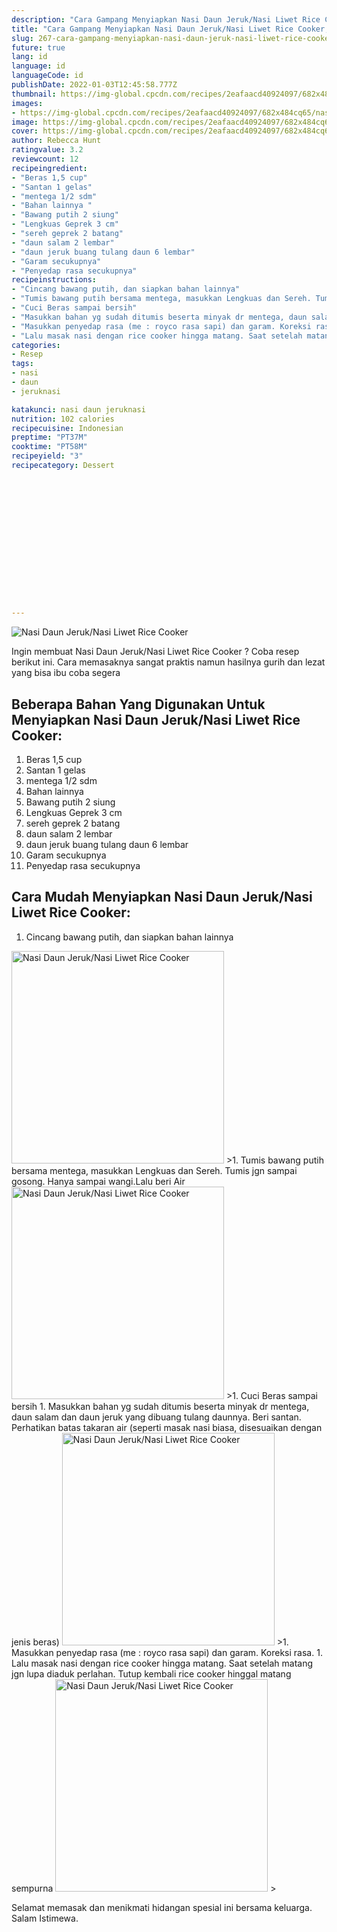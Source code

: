 ```yaml
---
description: "Cara Gampang Menyiapkan Nasi Daun Jeruk/Nasi Liwet Rice Cooker, Sempurna"
title: "Cara Gampang Menyiapkan Nasi Daun Jeruk/Nasi Liwet Rice Cooker, Sempurna"
slug: 267-cara-gampang-menyiapkan-nasi-daun-jeruk-nasi-liwet-rice-cooker-sempurna
future: true
lang: id
language: id
languageCode: id
publishDate: 2022-01-03T12:45:58.777Z 
thumbnail: https://img-global.cpcdn.com/recipes/2eafaacd40924097/682x484cq65/nasi-daun-jeruknasi-liwet-rice-cooker-foto-resep-utama.png
images:
- https://img-global.cpcdn.com/recipes/2eafaacd40924097/682x484cq65/nasi-daun-jeruknasi-liwet-rice-cooker-foto-resep-utama.png
image: https://img-global.cpcdn.com/recipes/2eafaacd40924097/682x484cq65/nasi-daun-jeruknasi-liwet-rice-cooker-foto-resep-utama.png
cover: https://img-global.cpcdn.com/recipes/2eafaacd40924097/682x484cq65/nasi-daun-jeruknasi-liwet-rice-cooker-foto-resep-utama.png
author: Rebecca Hunt
ratingvalue: 3.2
reviewcount: 12
recipeingredient:
- "Beras 1,5 cup"
- "Santan 1 gelas"
- "mentega 1/2 sdm"
- "Bahan lainnya "
- "Bawang putih 2 siung"
- "Lengkuas Geprek 3 cm"
- "sereh geprek 2 batang"
- "daun salam 2 lembar"
- "daun jeruk buang tulang daun 6 lembar"
- "Garam secukupnya"
- "Penyedap rasa secukupnya"
recipeinstructions:
- "Cincang bawang putih, dan siapkan bahan lainnya"
- "Tumis bawang putih bersama mentega, masukkan Lengkuas dan Sereh. Tumis jgn sampai gosong. Hanya sampai wangi.Lalu beri Air"
- "Cuci Beras sampai bersih"
- "Masukkan bahan yg sudah ditumis beserta minyak dr mentega, daun salam dan daun jeruk yang dibuang tulang daunnya. Beri santan. Perhatikan batas takaran air (seperti masak nasi biasa, disesuaikan dengan jenis beras)"
- "Masukkan penyedap rasa (me : royco rasa sapi) dan garam. Koreksi rasa."
- "Lalu masak nasi dengan rice cooker hingga matang. Saat setelah matang jgn lupa diaduk perlahan. Tutup kembali rice cooker hinggal matang sempurna"
categories:
- Resep
tags:
- nasi
- daun
- jeruknasi

katakunci: nasi daun jeruknasi 
nutrition: 102 calories
recipecuisine: Indonesian
preptime: "PT37M"
cooktime: "PT58M"
recipeyield: "3"
recipecategory: Dessert


     
    
    
    
    
    
    
    
    
    
    
      
    
---
```



![Nasi Daun Jeruk/Nasi Liwet Rice Cooker](https://img-global.cpcdn.com/recipes/2eafaacd40924097/682x484cq65/nasi-daun-jeruknasi-liwet-rice-cooker-foto-resep-utama.png)

Ingin membuat Nasi Daun Jeruk/Nasi Liwet Rice Cooker ? Coba resep berikut ini. Cara memasaknya sangat praktis namun hasilnya gurih dan lezat yang bisa ibu coba segera

<!--inarticleads1-->

## Beberapa Bahan Yang Digunakan Untuk Menyiapkan Nasi Daun Jeruk/Nasi Liwet Rice Cooker:

1. Beras 1,5 cup
1. Santan 1 gelas
1. mentega 1/2 sdm
1. Bahan lainnya 
1. Bawang putih 2 siung
1. Lengkuas Geprek 3 cm
1. sereh geprek 2 batang
1. daun salam 2 lembar
1. daun jeruk buang tulang daun 6 lembar
1. Garam secukupnya
1. Penyedap rasa secukupnya



<!--inarticleads2-->

## Cara Mudah Menyiapkan Nasi Daun Jeruk/Nasi Liwet Rice Cooker:

1. Cincang bawang putih, dan siapkan bahan lainnya
<img class="lazyload" data-src="https://img-global.cpcdn.com/steps/5811700468452afd/160x128cq70/nasi-daun-jeruknasi-liwet-rice-cooker-langkah-memasak-1-foto.png" alt="Nasi Daun Jeruk/Nasi Liwet Rice Cooker" width="340" height="340">
>1. Tumis bawang putih bersama mentega, masukkan Lengkuas dan Sereh. Tumis jgn sampai gosong. Hanya sampai wangi.Lalu beri Air
<img class="lazyload" data-src="https://img-global.cpcdn.com/steps/9f40e72a708b4d63/160x128cq70/nasi-daun-jeruknasi-liwet-rice-cooker-langkah-memasak-2-foto.png" alt="Nasi Daun Jeruk/Nasi Liwet Rice Cooker" width="340" height="340">
>1. Cuci Beras sampai bersih
1. Masukkan bahan yg sudah ditumis beserta minyak dr mentega, daun salam dan daun jeruk yang dibuang tulang daunnya. Beri santan. Perhatikan batas takaran air (seperti masak nasi biasa, disesuaikan dengan jenis beras)
<img class="lazyload" data-src="https://img-global.cpcdn.com/steps/c1e6d55f20487df2/160x128cq70/nasi-daun-jeruknasi-liwet-rice-cooker-langkah-memasak-4-foto.png" alt="Nasi Daun Jeruk/Nasi Liwet Rice Cooker" width="340" height="340">
>1. Masukkan penyedap rasa (me : royco rasa sapi) dan garam. Koreksi rasa.
1. Lalu masak nasi dengan rice cooker hingga matang. Saat setelah matang jgn lupa diaduk perlahan. Tutup kembali rice cooker hinggal matang sempurna
<img class="lazyload" data-src="https://img-global.cpcdn.com/steps/4846576fd0c53656/160x128cq70/nasi-daun-jeruknasi-liwet-rice-cooker-langkah-memasak-6-foto.png" alt="Nasi Daun Jeruk/Nasi Liwet Rice Cooker" width="340" height="340">
>



Selamat memasak dan menikmati hidangan spesial ini bersama keluarga. Salam Istimewa.
